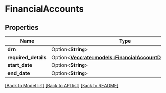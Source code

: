 # FinancialAccounts

## Properties

Name | Type | Description | Notes
------------ | ------------- | ------------- | -------------
**drn** | Option<**String**> |  | [optional]
**required_details** | Option<[**Vec<crate::models::FinancialAccountDetailsRequired>**](FinancialAccountDetailsRequired.md)> |  | [optional]
**start_date** | Option<**String**> |  | [optional]
**end_date** | Option<**String**> |  | [optional]

[[Back to Model list]](../README.md#documentation-for-models) [[Back to API list]](../README.md#documentation-for-api-endpoints) [[Back to README]](../README.md)


